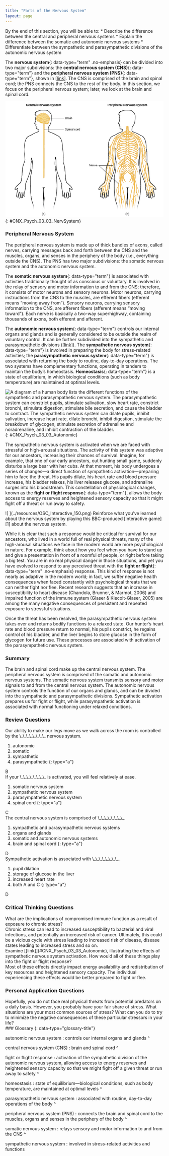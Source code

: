 ```yaml
---
title: "Parts of the Nervous System"
layout: page
---
```



<div data-type="abstract" markdown="1">
By the end of this section, you will be able to:
* Describe the difference between the central and peripheral nervous systems
* Explain the difference between the somatic and autonomic nervous systems
* Differentiate between the sympathetic and parasympathetic divisions of the autonomic nervous system

</div>

The **nervous system**{: data-type="term" .no-emphasis} can be divided into two major subdivisions: the **central nervous system (CNS)**{: data-type="term"} and the **peripheral nervous system (PNS)**{: data-type="term"}, shown in [\[link\]](#CNX_Psych_03_03_NervSystem). The CNS is comprised of the brain and spinal cord; the PNS connects the CNS to the rest of the body. In this section, we focus on the peripheral nervous system; later, we look at the brain and spinal cord.

 ![Image (a) shows an outline of a human body with the brain and spinal cord illustrated. Image (b) shows an outline of a human body with a network of nerves depicted.](../resources/CNX_Psych_03_03_NervSystem.jpg "The nervous system is divided into two major parts: (a) the Central Nervous System and (b) the Peripheral Nervous System."){: #CNX_Psych_03_03_NervSystem}

### Peripheral Nervous System

The peripheral nervous system is made up of thick bundles of axons, called nerves, carrying messages back and forth between the CNS and the muscles, organs, and senses in the periphery of the body (i.e., everything outside the CNS). The PNS has two major subdivisions: the somatic nervous system and the autonomic nervous system.

The **somatic nervous system**{: data-type="term"} is associated with activities traditionally thought of as conscious or voluntary. It is involved in the relay of sensory and motor information to and from the CNS; therefore, it consists of motor neurons and sensory neurons. Motor neurons, carrying instructions from the CNS to the muscles, are efferent fibers (efferent means “moving away from”). Sensory neurons, carrying sensory information to the CNS, are afferent fibers (afferent means “moving toward”). Each nerve is basically a two-way superhighway, containing thousands of axons, both efferent and afferent.

The **autonomic nervous system**{: data-type="term"} controls our internal organs and glands and is generally considered to be outside the realm of voluntary control. It can be further subdivided into the sympathetic and parasympathetic divisions ([\[link\]](#CNX_Psych_03_03_Autonomic)). The **sympathetic nervous system**{: data-type="term"} is involved in preparing the body for stress-related activities; the **parasympathetic nervous system**{: data-type="term"} is associated with returning the body to routine, day-to-day operations. The two systems have complementary functions, operating in tandem to maintain the body’s homeostasis. **Homeostasis**{: data-type="term"} is a state of equilibrium, in which biological conditions (such as body temperature) are maintained at optimal levels.

 ![A diagram of a human body lists the different functions of the sympathetic and parasympathetic nervous system. The parasympathetic system can constrict pupils, stimulate salivation, slow heart rate, constrict bronchi, stimulate digestion, stimulate bile secretion, and cause the bladder to contract. The sympathetic nervous system can dilate pupils, inhibit salivation, increase heart rate, dilate bronchi, inhibit digestion, stimulate the breakdown of glycogen, stimulate secretion of adrenaline and noradrenaline, and inhibit contraction of the bladder.](../resources/CNX_Psych_03_03_Autonomic.jpg "The sympathetic and parasympathetic divisions of the autonomic nervous system have the opposite effects on various systems."){: #CNX_Psych_03_03_Autonomic}

The sympathetic nervous system is activated when we are faced with stressful or high-arousal situations. The activity of this system was adaptive for our ancestors, increasing their chances of survival. Imagine, for example, that one of our early ancestors, out hunting small game, suddenly disturbs a large bear with her cubs. At that moment, his body undergoes a series of changes—a direct function of sympathetic activation—preparing him to face the threat. His pupils dilate, his heart rate and blood pressure increase, his bladder relaxes, his liver releases glucose, and adrenaline surges into his bloodstream. This constellation of physiological changes, known as the **fight or flight response**{: data-type="term"}, allows the body access to energy reserves and heightened sensory capacity so that it might fight off a threat or run away to safety.

<div data-type="note" data-has-label="true" class="psychology link-to-learning" data-label="Link to Learning" markdown="1">
<span data-type="media" data-alt=" "> ![ ](../resources/OSC_Interactive_150.png) </span>
Reinforce what you’ve learned about the nervous system by playing this BBC-produced [interactive game][1] about the nervous system.

</div>

While it is clear that such a response would be critical for survival for our ancestors, who lived in a world full of real physical threats, many of the high-arousal situations we face in the modern world are more psychological in nature. For example, think about how you feel when you have to stand up and give a presentation in front of a roomful of people, or right before taking a big test. You are in no real physical danger in those situations, and yet you have evolved to respond to any perceived threat with the **fight or flight**{: data-type="term" .no-emphasis} response. This kind of response is not nearly as adaptive in the modern world; in fact, we suffer negative health consequences when faced constantly with psychological threats that we can neither fight nor flee. Recent research suggests that an increase in susceptibility to heart disease (Chandola, Brunner, &amp; Marmot, 2006) and impaired function of the immune system (Glaser &amp; Kiecolt-Glaser, 2005) are among the many negative consequences of persistent and repeated exposure to stressful situations.

Once the threat has been resolved, the parasympathetic nervous system takes over and returns bodily functions to a relaxed state. Our hunter’s heart rate and blood pressure return to normal, his pupils constrict, he regains control of his bladder, and the liver begins to store glucose in the form of glycogen for future use. These processes are associated with activation of the parasympathetic nervous system.

### Summary

The brain and spinal cord make up the central nervous system. The peripheral nervous system is comprised of the somatic and autonomic nervous systems. The somatic nervous system transmits sensory and motor signals to and from the central nervous system. The autonomic nervous system controls the function of our organs and glands, and can be divided into the sympathetic and parasympathetic divisions. Sympathetic activation prepares us for fight or flight, while parasympathetic activation is associated with normal functioning under relaxed conditions.

### Review Questions

<div data-type="exercise">
<div data-type="problem" markdown="1">
Our ability to make our legs move as we walk across the room is controlled by the \_\_\_\_\_\_\_\_ nervous system.

1.  autonomic
2.  somatic
3.  sympathetic
4.  parasympathetic
{: type="a"}

</div>
<div data-type="solution" markdown="1">
B

</div>
</div>

<div data-type="exercise">
<div data-type="problem" markdown="1">
If your \_\_\_\_\_\_\_\_ is activated, you will feel relatively at ease.

1.  somatic nervous system
2.  sympathetic nervous system
3.  parasympathetic nervous system
4.  spinal cord
{: type="a"}

</div>
<div data-type="solution" markdown="1">
C

</div>
</div>

<div data-type="exercise">
<div data-type="problem" markdown="1">
The central nervous system is comprised of \_\_\_\_\_\_\_\_.

1.  sympathetic and parasympathetic nervous systems
2.  organs and glands
3.  somatic and autonomic nervous systems
4.  brain and spinal cord
{: type="a"}

</div>
<div data-type="solution" markdown="1">
D

</div>
</div>

<div data-type="exercise">
<div data-type="problem" markdown="1">
Sympathetic activation is associated with \_\_\_\_\_\_\_\_.

1.  pupil dilation
2.  storage of glucose in the liver
3.  increased heart rate
4.  both A and C
{: type="a"}

</div>
<div data-type="solution" markdown="1">
D

</div>
</div>

### Critical Thinking Questions

<div data-type="exercise">
<div data-type="problem" markdown="1">
What are the implications of compromised immune function as a result of exposure to chronic stress?

</div>
<div data-type="solution" markdown="1">
Chronic stress can lead to increased susceptibility to bacterial and viral infections, and potentially an increased risk of cancer. Ultimately, this could be a vicious cycle with stress leading to increased risk of disease, disease states leading to increased stress and so on.

</div>
</div>

<div data-type="exercise">
<div data-type="problem" markdown="1">
Examine [[link]](#CNX_Psych_03_03_Autonomic), illustrating the effects of sympathetic nervous system activation. How would all of these things play into the fight or flight response?

</div>
<div data-type="solution" markdown="1">
Most of these effects directly impact energy availability and redistribution of key resources and heightened sensory capacity. The individual experiencing these effects would be better prepared to fight or flee.

</div>
</div>

### Personal Application Questions

<div data-type="exercise">
<div data-type="problem" markdown="1">
Hopefully, you do not face real physical threats from potential predators on a daily basis. However, you probably have your fair share of stress. What situations are your most common sources of stress? What can you do to try to minimize the negative consequences of these particular stressors in your life?

</div>
</div>

<div data-type="glossary" markdown="1">
### Glossary
{: data-type="glossary-title"}

autonomic nervous system
: controls our internal organs and glands
^

central nervous system (CNS)
: brain and spinal cord
^

fight or flight response
: activation of the sympathetic division of the autonomic nervous system, allowing access to energy reserves and heightened sensory capacity so that we might fight off a given threat or run away to safety
^

homeostasis
: state of equilibrium—biological conditions, such as body temperature, are maintained at optimal levels
^

parasympathetic nervous system
: associated with routine, day-to-day operations of the body
^

peripheral nervous system (PNS)
: connects the brain and spinal cord to the muscles, organs and senses in the periphery of the body
^

somatic nervous system
: relays sensory and motor information to and from the CNS
^

sympathetic nervous system
: involved in stress-related activities and functions

</div>



[1]: http://openstax.org/l/bbcgame
